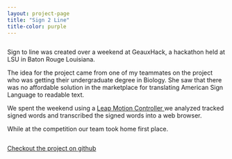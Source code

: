 ```yaml
---
layout: project-page
title: "Sign 2 Line"
title-color: purple
---
```


<p>
    <img src="http://i.imgur.com/6BLjsvJ.gif" alt="" class="image">
</p>

Sign to line was created over a weekend at GeauxHack, a hackathon held at LSU
in Baton Rouge Louisiana.

The idea for the project came from one of my teammates on the project who was
getting their undergraduate degree in Biology. She saw that there was no affordable
solution in the marketplace for translating American Sign Language to readable text.

We spent the weekend using a <a href="https://www.leapmotion.com/" class="base--a">
    <span class="project--external-link">
        Leap Motion Controller
    </span>
</a> we analyzed tracked signed words and transcribed the signed words into a web
browser.

While at the competition our team took home first place.

<p>
    <img src="{{site.baseurl}}/img/sign-2-line.jpg" alt="" class="image">
</p>
<div class="band--CENTERED">
    <a href="https://github.com/imdevan/sign2line" class="base--a">
        <span class="project--external-link">
            Checkout the project on github
        </span>
    </a>
</div>
